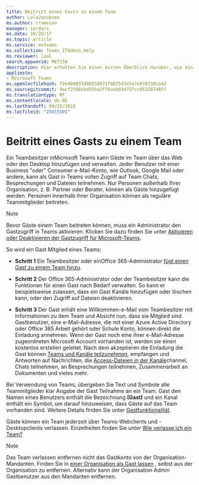 ```yaml
---
title: Beitritt eines Gasts zu einem Team
author: LolaJacobsen
ms.author: rramesan
manager: serdars
ms.date: 10/20/17
ms.topic: article
ms.service: msteams
ms.collection: Teams_ITAdmin_Help
ms.reviewer: laal
search.appverid: MET150
description: Hier erhalten Sie einen kurzen Überblick darüber, wie ein Gast eingeladen wird, einem Team in Microsoft Teams beizutreten.
appliesto:
- Microsoft Teams
ms.openlocfilehash: f2e409057d8b55d971f407543e5e7e078730ca4d
ms.sourcegitcommit: 9acf2f80cbd55ba2ff6aab034757cc053287485f
ms.translationtype: MT
ms.contentlocale: de-DE
ms.lasthandoff: 09/25/2018
ms.locfileid: "25015501"
---
```

<a name="how-a-guest-joins-a-team"></a>Beitritt eines Gasts zu einem Team
========================

Ein Teambesitzer inMicrosoft Teams kann Gäste im Team über das Web oder den Desktop hinzufügen und verwalten. Jeder Benutzer mit einer Business "oder" Consumer e-Mail-Konto, wie Outlook, Google Mail oder andere, kann als Gast in Teams vollen Zugriff auf Team Chats, Besprechungen und Dateien teilnehmen. Nur Personen außerhalb Ihrer Organisation, z. B. Partner oder Berater, können als Gäste hinzugefügt werden. Personen innerhalb Ihrer Organisation können als reguläre Teammitglieder beitreten.
  
    
    

> [!NOTE]
> Bevor Gäste einem Team beitreten können, muss ein Administrator den Gastzugriff in Teams aktivieren. Klicken Sie dazu finden Sie unter [Aktivieren oder Deaktivieren der Gastzugriff für Microsoft-Teams](set-up-guests.md). 
  
    
    

So wird ein Gast Mitglied eines Teams:

- **Schritt 1** Ein Teambesitzer oder einOffice 365-Administrator [fügt einen Gast zu einem Team hinzu](https://support.office.com/article/add-guests-to-a-team-fccb4fa6-f864-4508-bdde-256e7384a14f).
    
  
- **Schritt 2** Der Office 365-Administrator oder der Teambesitzer kann die Funktionen für einen Gast nach Bedarf verwalten. So kann er beispielsweise zulassen, dass ein Gast Kanäle hinzufügen oder löschen kann, oder den Zugriff auf Dateien deaktivieren.
    
  
- **Schritt 3** Der Gast erhält eine Willkommen-e-Mail vom Teambesitzer mit Informationen zu dem Team und Absicht nun, dass sie Mitglied sind. Gastbenutzer, eine e-Mail-Adresse, die mit einer Azure Active Directory oder Office 365 Arbeit gehört oder Schule Konto, können direkt die Einladung annehmen. Wenn der Gast noch eine ihrer e-Mail-Adresse zugeordneten Microsoft Account vorhanden ist, werden sie einen kostenlos erstellen geleitet. Nach dem akzeptieren die Einladung die Gast können [Teams und Kanäle teilzunehmen](https://support.office.com/article/teams-and-channels-df38ae23-8f85-46d3-b071-cb11b9de5499), empfangen und Antworten auf Nachrichten, die [Access-Dateien in der Kanäle](https://support.office.com/article/access-files-in-channels-c593c78a-27c4-4661-a598-682baa30ca7e)channel, Chats teilnehmen, an Besprechungen teilnehmen, Zusammenarbeit an Dokumenten und vieles mehr. 
    
Bei Verwendung von Teams, übergeben Sie Text und Symbole alle Teammitglieder klar Angabe der Gast Teilnahme an ein Team. Gast den Namen eines Benutzers enthält die Bezeichnung **(Gast)** und ein Kanal enthält ein Symbol, um darauf hinzuweisen, dass Gäste auf das Team vorhanden sind. Weitere Details finden Sie unter [Gastfunktionalität](guest-experience.md).
  
Gäste können ein Team jederzeit über Teams-Webclients und -Desktopclients verlassen. Einzelheiten finden Sie unter [Wie verlasse ich ein Team?](https://support.office.com/article/leave-a-team-e481005d-3ec6-4694-b300-375472ba4076)

> [!NOTE]
> Das Team verlassen entfernen nicht das Gastkonto von der Organisation-Mandanten. Finden Sie in [einer Organisation als Gast lassen](https://docs.microsoft.com/azure/active-directory/b2b/leave-the-organization) , selbst aus der Organisation zu entfernen. Alternativ kann der Organisation Admin Gastbenutzer aus den Mandanten entfernen.
